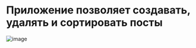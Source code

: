 # Приложение позволяет создавать, удалять и сортировать посты

![image](https://user-images.githubusercontent.com/90044699/143854762-863390cf-c5fc-455f-8e42-5921bd05a969.png)
